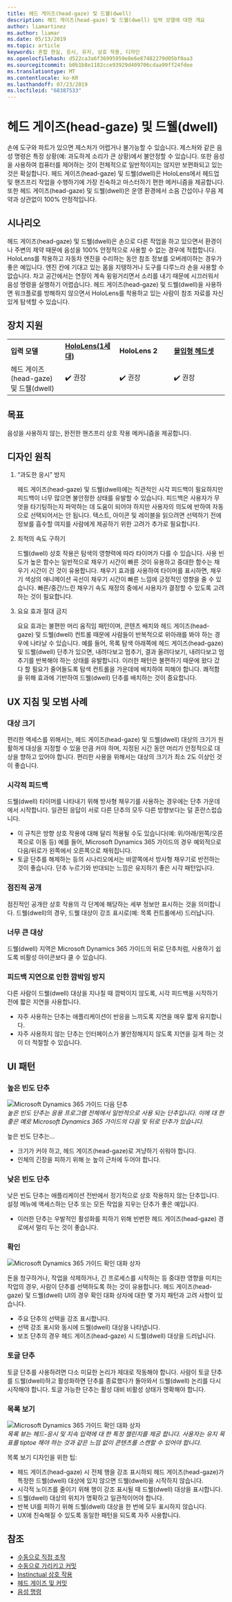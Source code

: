 ```yaml
---
title: 헤드 게이즈(head-gaze) 및 드웰(dwell)
description: 헤드 게이즈(head-gaze) 및 드웰(dwell) 입력 모델에 대한 개요
author: liamartinez
ms.author: liamar
ms.date: 05/13/2019
ms.topic: article
keywords: 혼합 현실, 응시, 유지, 상호 작용, 디자인
ms.openlocfilehash: d522ca3a6f36995959e8e6e87482279d05bf0aa3
ms.sourcegitcommit: b0b1b8e1182cce93929d409706cdaa99ff24fdee
ms.translationtype: MT
ms.contentlocale: ko-KR
ms.lasthandoff: 07/23/2019
ms.locfileid: "68387533"
---
```

# <a name="head-gaze-and-dwell"></a>헤드 게이즈(head-gaze) 및 드웰(dwell)

손에 도구와 파트가 있으면 제스처가 어렵거나 불가능할 수 있습니다. 제스처와 같은 음성 명령은 특정 상황(예: 과도하게 소리가 큰 상황)에서 불안정할 수 있습니다. 또한 음성을 사용하여 컴퓨터를 제어하는 것이 전체적으로 일반적이지는 않지만 보편화되고 있는 것은 확실합니다. 헤드 게이즈(head-gaze) 및 드웰(dwell)은 HoloLens에서 헤드업 및 핸즈프리 작업을 수행하기에 가장 친숙하고 마스터하기 편한 메커니즘을 제공합니다. 또한 헤드 게이즈(head-gaze) 및 드웰(dwell)은 운영 환경에서 소음 간섭이나 무음 제약과 상관없이 100% 안정적입니다.

## <a name="scenarios"></a>시나리오

헤드 게이즈(head-gaze) 및 드웰(dwell)은 손으로 다른 작업을 하고 있으면서 환경이나 주변의 제약 때문에 음성을 100% 안정적으로 사용할 수 없는 경우에 적합합니다. HoloLens를 착용하고 자동차 엔진을 수리하는 동안 참조 정보를 오버레이하는 경우가 좋은 예입니다. 엔진 칸에 기대고 있는 몸을 지탱하거나 도구를 다루느라 손을 사용할 수 없습니다. 차고 공간에서는 연장이 계속 윙윙거리면서 소리를 내기 때문에 시끄러워서 음성 명령을 실행하기 어렵습니다. 헤드 게이즈(head-gaze) 및 드웰(dwell)을 사용하면 워크플로를 방해하지 않으면서 HoloLens를 착용하고 있는 사람이 참조 자료를 자신 있게 탐색할 수 있습니다. 

## <a name="device-support"></a>장치 지원

<table>
    <colgroup>
    <col width="25%" />
    <col width="25%" />
    <col width="25%" />
    <col width="25%" />
    </colgroup>
    <tr>
        <td><strong>입력 모델</strong></td>
        <td><a href="hololens-hardware-details.md"><strong>HoloLens(1세대)</strong></a></td>
        <td><strong>HoloLens 2</strong></td>
        <td><a href="immersive-headset-hardware-details.md"><strong>몰입형 헤드셋</strong></a></td>
    </tr>
     <tr>
        <td>헤드 게이즈(head-gaze) 및 드웰(dwell)</td>
        <td>✔️ 권장</td>
        <td>✔️ 권장</td>
        <td>✔️ 권장</td>
    </tr>
</table>

## <a name="goals"></a>목표

음성을 사용하지 않는, 완전한 핸즈프리 상호 작용 메커니즘을 제공합니다.

## <a name="design-principles"></a>디자인 원칙

1. “과도한 응시” 방지

    헤드 게이즈(head-gaze) 및 드웰(dwell)에는 직관적인 시각 피드백이 필요하지만 피드백이 너무 많으면 불안정한 상태를 유발할 수 있습니다. 피드백은 사용자가 무엇을 타기팅하는지 파악하는 데 도움이 되어야 하지만 사용자의 의도에 반하여 자동으로 선택되어서는 안 됩니다. 텍스트, 아이콘 및 레이블을 읽으려면 선택하기 전에 정보를 흡수할 여지를 사람에게 제공하기 위한 고려가 추가로 필요합니다.
    
2. 최적의 속도 구하기
    
    드웰(dwell) 상호 작용은 탐색의 영향력에 따라 타이머가 다를 수 있습니다. 사용 빈도가 높은 함수는 일반적으로 채우기 시간이 빠른 것이 유용하고 중대한 함수는 채우기 시간이 긴 것이 유용합니다. 채우기 효과를 사용하여 타이머를 표시하면, 채우기 색상의 애니메이션 곡선이 채우기 시간이 빠른 느낌에 긍정적인 영향을 줄 수 있습니다. 빠른/중간/느린 채우기 속도 재정의 중에서 사용자가 결정할 수 있도록 고려하는 것이 필요합니다.
    
3. 요요 효과 절대 금지

    요요 효과는 불편한 머리 움직임 패턴이며, 콘텐츠 배치와 헤드 게이즈(head-gaze) 및 드웰(dwell) 컨트롤 때문에 사람들이 반복적으로 위아래를 봐야 하는 경우에 나타날 수 있습니다. 예를 들어, 목록 탐색 아래쪽에 헤드 게이즈(head-gaze) 및 드웰(dwell) 단추가 있으면, 내려다보고 멈추기, 결과 올려다보기, 내려다보고 멈추기를 반복해야 하는 상태를 유발합니다. 이러한 패턴은 불편하기 때문에 왔다 갔다 할 필요가 줄어들도록 탐색 컨트롤을 가운데에 배치하여 피해야 합니다. 쾌적함을 위해 효과에 기반하여 드웰(dwell) 단추를 배치하는 것이 중요합니다.

## <a name="ux-guidelines-and-best-practices"></a>UX 지침 및 모범 사례

### <a name="target-sizes"></a>대상 크기
  편리한 액세스를 위해서는, 헤드 게이즈(head-gaze) 및 드웰(dwell) 대상의 크기가 원활하게 대상을 지정할 수 있을 만큼 커야 하며, 지정된 시간 동안 머리가 안정적으로 대상을 향하고 있어야 합니다. 편리한 사용을 위해서는 대상의 크기가 최소 2도 이상인 것이 좋습니다. 

### <a name="visual-feedback"></a>시각적 피드백

드웰(dwell) 타이머를 나타내기 위해 방사형 채우기를 사용하는 경우에는 단추 가운데에서 시작합니다. 일관된 응답이 서로 다른 단추의 모두 다른 방향보다는 덜 혼란스럽습니다. 

  * 이 규칙은 방향 상호 작용에 대해 달리 적용될 수도 있습니다(예: 위/아래/왼쪽/오른쪽으로 이동 등) 예를 들어, Microsoft Dynamics 365 가이드의 경우 예외적으로 다음/뒤로가 왼쪽에서 오른쪽으로 채워집니다.
  * 토글 단추를 해제하는 등의 시나리오에서는 바깥쪽에서 방사형 채우기로 반전하는 것이 좋습니다. 단추 누르기와 반대되는 느낌은 유지하기 좋은 시각 패턴입니다. 

### <a name="progressive-disclosure"></a>점진적 공개

점진적인 공개란 상호 작용의 각 단계에 해당하는 세부 정보만 표시하는 것을 의미합니다. 드웰(dwell)의 경우, 드웰 대상이 강조 표시로(예: 목록 컨트롤에서) 드러납니다.

 ### <a name="oversized-targets"></a>너무 큰 대상
드웰(dwell) 지역은 Microsoft Dynamics 365 가이드의 뒤로 단추처럼, 사용하기 쉽도록 비활성 아이콘보다 클 수 있습니다.

### <a name="prevent-flickering-with-delayed-feedback"></a>피드백 지연으로 인한 깜박임 방지
다른 사람이 드웰(dwell) 대상을 지나칠 때 깜박이지 않도록, 시각 피드백을 시작하기 전에 짧은 지연을 사용합니다.
* 자주 사용하는 단추는 애플리케이션이 반응을 느끼도록 지연을 매우 짧게 유지합니다.
* 자주 사용하지 않는 단추는 인터페이스가 불안정해지지 않도록 지연을 길게 하는 것이 더 적절할 수 있습니다.

## <a name="ui-patterns"></a>UI 패턴

### <a name="high-frequency-buttons"></a>높은 빈도 단추
![Microsoft Dynamics 365 가이드 다음 단추](images/GuideNextButton.png "Microsoft Dynamics 365 가이드 다음 단추")<br>
*높은 빈도 단추는 응용 프로그램 전체에서 일반적으로 사용 되는 단추입니다. 이에 대 한 좋은 예로 Microsoft Dynamics 365 가이드의 다음 및 뒤로 단추가 있습니다.*

높은 빈도 단추는...
* 크기가 커야 하고, 헤드 게이즈(head-gaze)로 겨냥하기 쉬워야 합니다.
* 인체의 긴장을 피하기 위해 눈 높이 근처에 두어야 합니다.

### <a name="low-frequency-buttons"></a>낮은 빈도 단추
낮은 빈도 단추는 애플리케이션 전반에서 정기적으로 상호 작용하지 않는 단추입니다. 설정 메뉴에 액세스하는 단추 또는 모든 작업을 지우는 단추가 좋은 예입니다.

* 이러한 단추는 우발적인 활성화를 피하기 위해 빈번한 헤드 게이즈(head-gaze) 경로에서 멀리 두는 것이 좋습니다. 

### <a name="confirmations"></a>확인
![Microsoft Dynamics 365 가이드 확인 대화 상자](images/GuidesConfirmation.png "Microsoft Dynamics 365 가이드 확인 대화 상자")

돈을 청구하거나, 작업을 삭제하거나, 긴 프로세스를 시작하는 등 중대한 영향을 미치는 작업의 경우, 사람이 단추를 선택하도록 하는 것이 유용합니다. 헤드 게이즈(head-gaze) 및 드웰(dwell) UI의 경우 확인 대화 상자에 대한 몇 가지 패턴과 고려 사항이 있습니다.

  * 주요 단추의 선택을 강조 표시합니다.
  * 선택 강조 표시와 동시에 드웰(dwell) 대상을 나타냅니다.
  * 보조 단추의 경우 헤드 게이즈(head-gaze) 시 드웰(dwell) 대상을 드러납니다.
        
### <a name="toggle-buttons"></a>토글 단추
토글 단추를 사용하려면 다소 미묘한 논리가 제대로 작동해야 합니다. 사람이 토글 단추를 드웰(dwell)하고 활성화하면 단추를 종료했다가 돌아와서 드웰(dwell) 논리를 다시 시작해야 합니다. 토글 가능한 단추는 활성 대비 비활성 상태가 명확해야 합니다. 

### <a name="list-views"></a>목록 보기
![Microsoft Dynamics 365 가이드 확인 대화 상자](images/GuidesListView.png "Microsoft Dynamics 365 가이드 확인 대화 상자")<br>
*목록 뷰는 헤드-응시 및 지속 입력에 대 한 특정 챌린지를 제공 합니다. 사용자는 유지 목표를 tiptoe 해야 하는 것과 같은 느낌 없이 콘텐츠를 스캔할 수 있어야 합니다.*

목록 보기 디자인을 위한 팁:
* 헤드 게이즈(head-gaze) 시 전체 행을 강조 표시하되 헤드 게이즈(head-gaze)가 특정한 드웰(dwell) 대상에 있지 않으면 드웰(dwell)을 시작하지 않습니다.
* 시각적 노이즈를 줄이기 위해 행이 강조 표시될 때 드웰(dwell) 대상을 표시합니다.
* 드웰(dwell) 대상의 위치가 명확하고 일관적이어야 합니다.
* 반복 UI를 피하기 위해 드웰(dwell) 대상을 한 번에 모두 표시하지 않습니다.
* UX에 친숙해질 수 있도록 동일한 패턴을 되도록 자주 사용합니다.
 
 ## <a name="see-also"></a>참조
* [수동으로 직접 조작](direct-manipulation.md)
* [수동으로 가리키고 커밋](point-and-commit.md)
* [Instinctual 상호 작용](interaction-fundamentals.md)
* [헤드 게이즈 및 커밋](gaze-and-commit.md)
* [음성 명령](voice-design.md)
